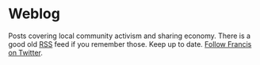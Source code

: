 Weblog
======

Posts covering local community activism and sharing economy.
There is a good old [RSS](/feed) feed if you remember those.
Keep up to date. [Follow Francis on Twitter](https://twitter.com/fmalina).
